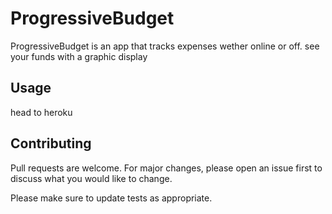 # ProgressiveBudget




ProgressiveBudget is an app that tracks expenses wether online or off.
see your funds with a graphic display


## Usage

head to heroku



## Contributing
Pull requests are welcome. For major changes, please open an issue first to discuss what you would like to change.

Please make sure to update tests as appropriate.
